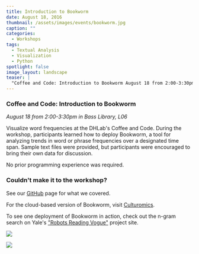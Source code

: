 ```yaml
---
title: Introduction to Bookworm
date: August 18, 2016
thumbnail: /assets/images/events/bookworm.jpg
caption: ""
categories: 
  - Workshops
tags:
  - Textual Analysis
  - Visualization
  - Python
spotlight: false 
image_layout: landscape
teaser: |
  "Coffee and Code: Introduction to Bookworm August 18 from 2:00-3:30pm in Bass Library, L06 Visualize word frequencies at the DHLab's Coffee and Code. During the workshop, participants learned how to..."
---
```


### Coffee and Code: Introduction to Bookworm</h3>
*August 18 from 2:00-3:30pm in Bass Library, L06*  
   
Visualize word frequencies at the DHLab's Coffee and Code. During the workshop, participants learned how to deploy Bookworm, a tool for analyzing trends in word or phrase frequencies over a designated time span. Sample text files were provided, but participants were encouraged to bring their own data for discussion.

No prior programming experience was required.
     
### Couldn't make it to the workshop?
   
See our [GitHub](https://github.com/YaleDHLab/lab-workshops/tree/master/bookworm) page for what we covered.
   
For the cloud-based version of Bookworm, visit [Culturomics](http://bookworm.culturomics.org/).
   
To see one deployment of Bookworm in action, check out the n-gram search on Yale's ["Robots Reading Vogue"](http://dh.library.yale.edu/projects/vogue/) project site.
    
[<img src="http://web.library.yale.edu/sites/default/files/resize/images/BookwormPeter2-300x400.jpg" />](http://web.library.yale.edu/sites/default/files/images/BookwormPeter2.jpg)
    
[<img src="http://web.library.yale.edu/sites/default/files/resize/images/BookwormDoug-400x300.jpg" />](http://web.library.yale.edu/sites/default/files/images/BookwormDoug.jpg)